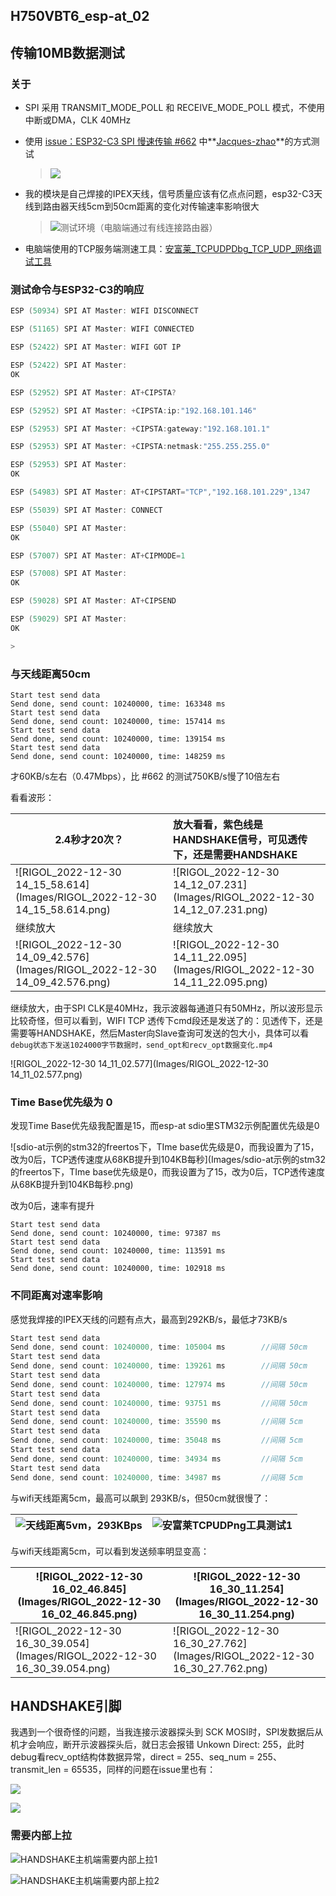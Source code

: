 ## H750VBT6_esp-at_02 

## 传输10MB数据测试

### 关于

- SPI 采用 TRANSMIT_MODE_POLL 和 RECEIVE_MODE_POLL 模式，不使用中断或DMA，CLK 40MHz

- 使用 [issue：ESP32-C3 SPI 慢速传输 #662](https://github.com/espressif/esp-at/issues/662) 中**[Jacques-zhao](https://github.com/Jacques-zhao)**的方式测试

  > ![](Images/i662_测试方法.png)

- 我的模块是自己焊接的IPEX天线，信号质量应该有亿点点问题，esp32-C3天线到路由器天线5cm到50cm距离的变化对传输速率影响很大

  > ![测试环境（电脑端通过有线连接路由器）](Images/测试环境（电脑端通过有线连接路由器）.JPG)
  
- 电脑端使用的TCP服务端测速工具：[安富莱_TCPUDPDbg_TCP_UDP_网络调试工具](https://www.armbbs.cn/forum.php?mod=viewthread&tid=1568&fromuid=58)

### 测试命令与ESP32-C3的响应

```c
ESP (50934) SPI AT Master: WIFI DISCONNECT

ESP (51165) SPI AT Master: WIFI CONNECTED

ESP (52422) SPI AT Master: WIFI GOT IP

ESP (52422) SPI AT Master: 
OK

ESP (52952) SPI AT Master: AT+CIPSTA?

ESP (52952) SPI AT Master: +CIPSTA:ip:"192.168.101.146"

ESP (52953) SPI AT Master: +CIPSTA:gateway:"192.168.101.1"

ESP (52953) SPI AT Master: +CIPSTA:netmask:"255.255.255.0"

ESP (52953) SPI AT Master: 
OK

ESP (54983) SPI AT Master: AT+CIPSTART="TCP","192.168.101.229",1347

ESP (55039) SPI AT Master: CONNECT

ESP (55040) SPI AT Master: 
OK

ESP (57007) SPI AT Master: AT+CIPMODE=1

ESP (57008) SPI AT Master: 
OK

ESP (59028) SPI AT Master: AT+CIPSEND

ESP (59029) SPI AT Master: 
OK

>
```

### 与天线距离50cm

```
Start test send data
Send done, send count: 10240000, time: 163348 ms
Start test send data
Send done, send count: 10240000, time: 157414 ms
Start test send data
Send done, send count: 10240000, time: 139154 ms
Start test send data
Send done, send count: 10240000, time: 148259 ms
```

才60KB/s左右（0.47Mbps），比 #662 的测试750KB/s慢了10倍左右

看看波形：

| 2.4秒才20次？                                                | 放大看看，紫色线是 HANDSHAKE信号，可见透传下，还是需要HANDSHAKE |
| ------------------------------------------------------------ | :----------------------------------------------------------- |
| ![RIGOL_2022-12-30 14_15_58.614](Images/RIGOL_2022-12-30 14_15_58.614.png) | ![RIGOL_2022-12-30 14_12_07.231](Images/RIGOL_2022-12-30 14_12_07.231.png) |
| 继续放大                                                     | 继续放大                                                     |
| ![RIGOL_2022-12-30 14_09_42.576](Images/RIGOL_2022-12-30 14_09_42.576.png) | ![RIGOL_2022-12-30 14_11_22.095](Images/RIGOL_2022-12-30 14_11_22.095.png) |

继续放大，由于SPI CLK是40MHz，我示波器每通道只有50MHz，所以波形显示比较奇怪，但可以看到，WIFI TCP 透传下cmd段还是发送了的：见透传下，还是需要等HANDSHAKE，然后Master向Slave查询可发送的包大小，具体可以看 `debug状态下发送1024000字节数据时，send_opt和recv_opt数据变化.mp4`

![RIGOL_2022-12-30 14_11_02.577](Images/RIGOL_2022-12-30 14_11_02.577.png)

### Time Base优先级为 0 

发现Time Base优先级我配置是15，而esp-at sdio里STM32示例配置优先级是0

![sdio-at示例的stm32的freertos下，TIme base优先级是0，而我设置为了15，改为0后，TCP透传速度从68KB提升到104KB每秒](Images/sdio-at示例的stm32的freertos下，TIme base优先级是0，而我设置为了15，改为0后，TCP透传速度从68KB提升到104KB每秒.png)

改为0后，速率有提升

```
Start test send data
Send done, send count: 10240000, time: 97387 ms
Start test send data
Send done, send count: 10240000, time: 113591 ms
Start test send data
Send done, send count: 10240000, time: 102918 ms
```

### 不同距离对速率影响

感觉我焊接的IPEX天线的问题有点大，最高到292KB/s，最低才73KB/s

```c
Start test send data
Send done, send count: 10240000, time: 105004 ms		//间隔 50cm
Start test send data
Send done, send count: 10240000, time: 139261 ms		//间隔 50cm
Start test send data
Send done, send count: 10240000, time: 127974 ms		//间隔 50cm
Start test send data
Send done, send count: 10240000, time: 93751 ms			//间隔 50cm
Start test send data
Send done, send count: 10240000, time: 35590 ms			//间隔 5cm
Start test send data
Send done, send count: 10240000, time: 35048 ms			//间隔 5cm
Start test send data
Send done, send count: 10240000, time: 34934 ms			//间隔 5cm
Start test send data		
Send done, send count: 10240000, time: 34987 ms			//间隔 5cm
```

与wifi天线距离5cm，最高可以飙到 293KB/s，但50cm就很慢了：

| ![天线距离5vm，293KBps](Images/天线距离5vm，293KBps.png) | ![安富莱TCPUDPng工具测试1](Images/安富莱TCPUDPng工具测试1.png) |
| -------------------------------------------------------- | ------------------------------------------------------------ |

与wifi天线距离5cm，可以看到发送频率明显变高：

| ![RIGOL_2022-12-30 16_02_46.845](Images/RIGOL_2022-12-30 16_02_46.845.png) | ![RIGOL_2022-12-30 16_30_11.254](Images/RIGOL_2022-12-30 16_30_11.254.png) |
| ------------------------------------------------------------ | ------------------------------------------------------------ |
| ![RIGOL_2022-12-30 16_30_39.054](Images/RIGOL_2022-12-30 16_30_39.054.png) | ![RIGOL_2022-12-30 16_30_27.762](Images/RIGOL_2022-12-30 16_30_27.762.png) |

## HANDSHAKE引脚

我遇到一个很奇怪的问题，当我连接示波器探头到 SCK MOSI时，SPI发数据后从机才会响应，断开示波器探头后，就日志会报错 Unkown Direct: 255，此时debug看recv_opt结构体数据异常，direct = 255、seq_num = 255、transmit_len = 65535，同样的问题在issue里也有：

![](Images/i646_HANDSKAE不再拉高的问题.png)

![](Images/i662_HANDSHAKE不再切换.png)

### 需要内部上拉

![HANDSHAKE主机端需要内部上拉1](Images/HANDSHAKE主机端需要内部上拉1.png)

![HANDSHAKE主机端需要内部上拉2](Images/HANDSHAKE主机端需要内部上拉2.png)
